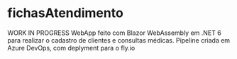 # fichasAtendimento
WORK IN PROGRESS
WebApp feito com Blazor WebAssembly em .NET 6 para realizar o cadastro de clientes e consultas médicas.
Pipeline criada em Azure DevOps, com deplyment para o fly.io
